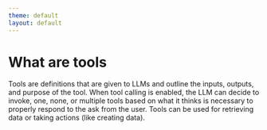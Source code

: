 ```yaml
---
theme: default
layout: default
---
```


# What are tools

Tools are definitions that are given to LLMs and outline the inputs, outputs, and purpose of the tool. When tool calling is enabled, the LLM can decide to invoke, one, none, or multiple tools based on what it thinks is necessary to properly respond to the ask from the user. Tools can be used for retrieving data or taking actions (like creating data).